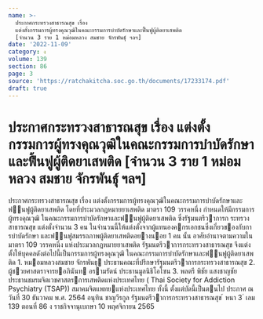 ```yaml
---
name: >-
  ประกาศกระทรวงสาธารณสุข เรื่อง
  แต่งตั้งกรรมการผู้ทรงคุณวุฒิในคณะกรรมการบำบัดรักษาและฟื้นฟูผู้ติดยาเสพติด
  [จำนวน 3 ราย 1 หม่อมหลวง สมชาย จักรพันธุ์ ฯลฯ]
date: '2022-11-09'
category: ง
volume: 139
section: 86
page: 3
source: 'https://ratchakitcha.soc.go.th/documents/17233174.pdf'
draft: true
---
```


# ประกาศกระทรวงสาธารณสุข เรื่อง แต่งตั้งกรรมการผู้ทรงคุณวุฒิในคณะกรรมการบำบัดรักษาและฟื้นฟูผู้ติดยาเสพติด [จำนวน 3 ราย 1 หม่อมหลวง สมชาย จักรพันธุ์ ฯลฯ]

ประกาศกระทรวงสาธารณสุข เรื่อง แต่งตั้งกรรมการผู้ทรงคุณวุฒิในคณะกรรมการบําบัดรักษาและฟนฟูผู้ติดยาเสพติด โดยที่ประมวลกฎหมายยาเสพติด มาตรา 109 วรรคหนึ่ง กําหนดให้มีกรรมการผู้ทรงคุณวุฒิ ในคณะกรรมการบําบัดรักษาและฟนฟูผู้ติดยาเสพติด ซึ่งรัฐมนตรีวาการก ระทรวงสาธารณสุข แต่งตั้งจํานวน 3 คน ในจํานวนนี้ให้แต่งตั้งจากผู้แทนองคกรเอกชนซึ่งเกี่ยวของกับการบําบัดรักษา และฟนฟูสมรรถภาพผู้ติดยาเสพติดอยางนอย 1 คน นั้น อาศัยอํานาจตามความในมาตรา 109 วรรคหนึ่ง แห่งประมวลกฎหมายยาเสพติด รัฐมนตรีวาการกระทรวงสาธารณสุข จึงแต่งตั้งให้บุคคลดังต่อไปนี้เป็นกรรมการผู้ทรงคุณวุฒิ ในคณะกรรมการบําบัดรักษาและฟนฟูผู้ติดยาเสพติด 1. หมอมหลวงสมชาย จักรพันธุ ประธานคณะที่ปรึกษารัฐมนตรีวาการกระทรวงสาธารณสุข 2. ผู้ชวยศาสตราจารยอภินันท อรามรัตน์ ประธานมูลนิธิโอโซน 3. พลตรี พิชัย แสงชาญชัย ประธานชมรมจิตเวชศาสตรการเสพติดแห่งประเทศไทย ( Thai Society for Addiction Psychiatry (TSAP)) สมาคมจิตแพทยแห่งประเทศไทย ทั้งนี้ ตั้งแต่บัดนี้เป็นตนไป ประกาศ ณ วันที่ 30 ธันวาคม พ.ศ. 2564 อนุทิน ชาญวีรกูล รัฐมนตรีวาการกระทรวงสาธารณสุข ้ หนา 3 ่ เลม 139 ตอนที่ 86 ง ราชกิจจานุเบกษา 10 พฤศจิกายน 2565

